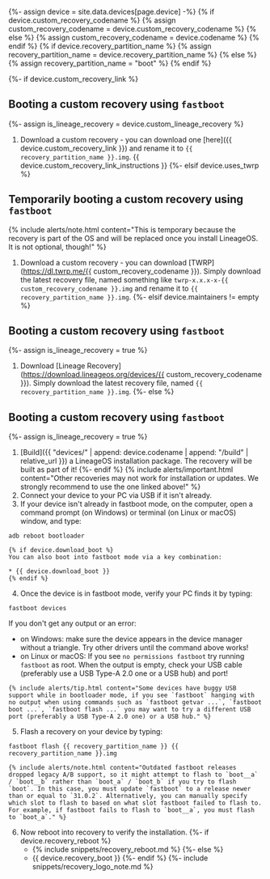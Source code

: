 {%- assign device = site.data.devices[page.device] -%}
{% if device.custom_recovery_codename %}
{% assign custom_recovery_codename = device.custom_recovery_codename %}
{% else %}
{% assign custom_recovery_codename = device.codename %}
{% endif %}
{% if device.recovery_partition_name %}
{% assign recovery_partition_name = device.recovery_partition_name %}
{% else %}
{% assign recovery_partition_name = "boot" %}
{% endif %}

{%- if device.custom_recovery_link %}
## Booting a custom recovery using `fastboot`
{%- assign is_lineage_recovery = device.custom_lineage_recovery %}
1. Download a custom recovery - you can download one [here]({{ device.custom_recovery_link }}) and rename it to `{{ recovery_partition_name }}.img`. {{ device.custom_recovery_link_instructions }}
{%- elsif device.uses_twrp %}
## Temporarily booting a custom recovery using `fastboot`
{% include alerts/note.html content="This is temporary because the recovery is part of the OS and will be replaced once you install LineageOS. It is not optional, though!" %}
1. Download a custom recovery - you can download [TWRP](https://dl.twrp.me/{{ custom_recovery_codename }}). Simply download the latest recovery file, named something like `twrp-x.x.x-x-{{ custom_recovery_codename }}.img` and rename it to `{{ recovery_partition_name }}.img`.
{%- elsif device.maintainers != empty %}
## Booting a custom recovery using `fastboot`
{%- assign is_lineage_recovery = true %}
1. Download [Lineage Recovery](https://download.lineageos.org/devices/{{ custom_recovery_codename }}). Simply download the latest recovery file, named `{{ recovery_partition_name }}.img`.
{%- else %}
## Booting a custom recovery using `fastboot`
{%- assign is_lineage_recovery = true %}
1. [Build]({{ "devices/" | append: device.codename | append: "/build" | relative_url }}) a LineageOS installation package. The recovery will be built as part of it!
{%- endif %}
    {% include alerts/important.html content="Other recoveries may not work for installation or updates. We strongly recommend to use the one linked above!" %}
2. Connect your device to your PC via USB if it isn't already.
3. If your device isn't already in fastboot mode, on the computer, open a command prompt (on Windows) or terminal (on Linux or macOS) window, and type:
```
adb reboot bootloader
```
    {% if device.download_boot %}
    You can also boot into fastboot mode via a key combination:

    * {{ device.download_boot }}
    {% endif %}
4. Once the device is in fastboot mode, verify your PC finds it by typing:
```
fastboot devices
```
  If you don't get any output or an error:
   * on Windows: make sure the device appears in the device manager without a triangle. Try other drivers until the command above works!
   * on Linux or macOS: If you see `no permissions fastboot` try running `fastboot` as root. When the output is empty, check your USB cable (preferably use a USB Type-A 2.0 one or a USB hub) and port!

    {% include alerts/tip.html content="Some devices have buggy USB support while in bootloader mode, if you see `fastboot` hanging with no output when using commands such as `fastboot getvar ...`, `fastboot boot ...`, `fastboot flash ...` you may want to try a different USB port (preferably a USB Type-A 2.0 one) or a USB hub." %}

5. Flash a recovery on your device by typing:
```
fastboot flash {{ recovery_partition_name }} {{ recovery_partition_name }}.img
```
    {% include alerts/note.html content="Outdated fastboot releases dropped legacy A/B support, so it might attempt to flash to `boot__a` / `boot__b` rather than `boot_a` / `boot_b` if you try to flash `boot`. In this case, you must update `fastboot` to a release newer than or equal to `31.0.2`. Alternatively, you can manually specify which slot to flash to based on what slot fastboot failed to flash to. For example, if fastboot fails to flash to `boot__a`, you must flash to `boot_a`." %}
6. Now reboot into recovery to verify the installation.
    {%- if device.recovery_reboot %}
    * {% include snippets/recovery_reboot.md %}
    {%- else %}
    * {{ device.recovery_boot }}
    {%- endif %}
{%- include snippets/recovery_logo_note.md %}
